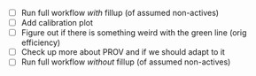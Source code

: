 - [ ] Run full workflow *with* fillup (of assumed non-actives)
- [ ] Add calibration plot
- [ ] Figure out if there is something weird with the green line (orig efficiency)
- [ ] Check up more about PROV and if we should adapt to it
- [ ] Run full workflow *without* fillup (of assumed non-actives)
